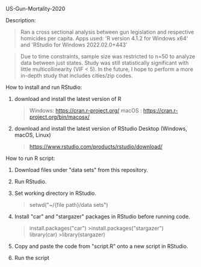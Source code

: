 US-Gun-Mortality-2020

Description:
>Ran a cross sectional analysis between gun legislation and respective homicides per capita.
Apps used: 'R version 4.1.2 for Windows x64' and 'RStudio for Windows 2022.02.0+443'

>Due to time constraints, sample size was restricted to n=50 to analyze data between just states. Study was still statistically significant with little multicollinearity (VIF < 5). In the future, I hope to perform a more in-depth study that includes cities/zip codes.

How to install and run RStudio:
1. download and install the latest version of R
   >Windows: https://cran.r-project.org/
   >macOS : https://cran.r-project.org/bin/macosx/

2. download and install the latest version of RStudio Desktop (Windows, macOS, Linux) 
   >https://www.rstudio.com/products/rstudio/download/

How to run R script:
1. Download files under "data sets" from this repository.
2. Run RStudio.
3. Set working directory in RStudio. 
   >setwd("~/{file path}/data sets")

4. Install "car" and "stargazer" packages in RStudio before running code.
   >install.packages("car")           >install.packages("stargazer")  
   >library(car)                      >library(stargazer)

5. Copy and paste the code from "script.R" onto a new script in RStudio. 
6. Run the script
